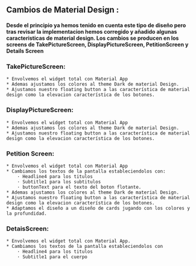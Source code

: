 ## Cambios de Material Design :
#### Desde el principio ya hemos tenido en cuenta este tipo de diseño pero tras revisar la implementacion hemos corregido y añadido algunas caracteristicas de material design. Los cambios se producen en los screens de TakePictureScreen, DisplayPictureScreen, PetitionScreen y Details Screen

### TakePictureScreen:
	* Envolvemos el widget total con Material App
	* Ademas ajustamos los colores al theme Dark de material Design.
	* Ajustamos nuestro floating button a las característica de material design como la elevacion característica de los botones.

### DisplayPictureScreen:
	* Envolvemos el widget total con Material App
	* Ademas ajustamos los colores al theme Dark de material Design.
	* Ajustamos nuestro floating button a las característica de material design como la elevacion característica de los botones.

### Petition Screen:
	* Envolvemos el widget total con Material App
	* Cambiamos los textos de la pantalla estableciendolos con:
		· Headline4 para los titulos
		· Subtitle1 para los subtitulos
		· buttonText para el texto del boton flotante.
	* Ademas ajustamos los colores al theme Dark de material Design.
	* Ajustamos nuestro floating button a las característica de material design como la elevacion característica de los botones.
	* Adaptamos el diseño a un diseño de cards jugando con los colores y la profundidad.

### DetaisScreen:
	* Envolvemos el widget total con Material App.
	* Cambiamos los textos de la pantalla estableciendolos con
		· Headline4 para los titulos
		· Subtitle1 para el cuerpo
